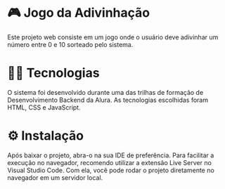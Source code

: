 # :video_game: Jogo da Adivinhação

Este projeto web consiste em um jogo onde o usuário deve adivinhar um número entre 0 e 10 sorteado pelo sistema.

# :woman_technologist: Tecnologias

O sistema foi desenvolvido durante uma das trilhas de formação de Desenvolvimento Backend da Alura. As tecnologias 
escolhidas foram HTML, CSS e JavaScript. 

# :gear: Instalação

Após baixar o projeto, abra-o na sua IDE de preferência. Para facilitar a execução no navegador, recomendo utilizar
a extensão Live Server no Visual Studio Code. Com ela, você pode rodar o projeto diretamente no navegador em um
servidor local.
